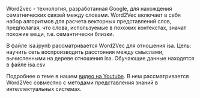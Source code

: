 Word2vec - технология, разработанная Google, для нахождения сематнических связей между словами.
Word2Vec включает в себя набор алгоритмов для расчета векторных представлений слов, предполагая, что слова, используемые в похожих контекстах, значат похожие вещи, т.е. семантически близки.

В файле isa.ipynb рассматривается Word2Vec для отношения isa.
Цель: научить сеть воспроизводить расстояния между смыслами, вычисленными на дереве отношения isa.
Обучающие данные находятся в файле isa.csv

Подробнее о теме в нашем [видео на Youtube](https://youtu.be/UYqbZnIx_yw). В нем рассматривается Word2Vec совместно с методами представления знаний в интеллектуальных системах.
